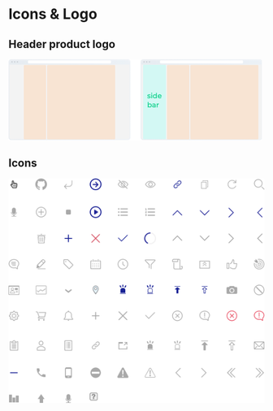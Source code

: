 # Icons & Logo

## Header product logo

![](../.gitbook/assets/image%20%2819%29.png)

## Icons

![](../.gitbook/assets/image%20%2826%29.png)

